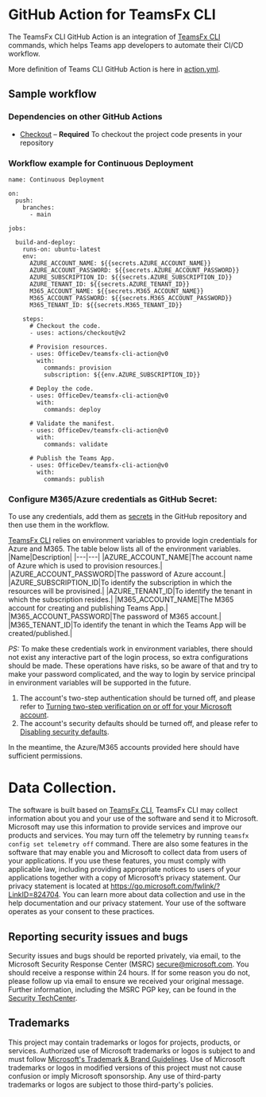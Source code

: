 # GitHub Action for TeamsFx CLI


The TeamsFx CLI GitHub Action is an integration of [TeamsFx CLI](https://www.npmjs.com/package/@microsoft/teamsfx-cli) commands, which helps Teams app developers to automate their CI/CD workflow.

More definition of Teams CLI GitHub Action is here in [action.yml](https://github.com/OfficeDev/teamsfx-cli-action/blob/main/action.yml).

## Sample workflow 

### Dependencies on other GitHub Actions
* [Checkout](https://github.com/actions/checkout) – **Required** To checkout the project code presents in your repository
### Workflow example for Continuous Deployment
```
name: Continuous Deployment

on:
  push:
    branches:
      - main

jobs:

  build-and-deploy:
    runs-on: ubuntu-latest
    env:
      AZURE_ACCOUNT_NAME: ${{secrets.AZURE_ACCOUNT_NAME}}
      AZURE_ACCOUNT_PASSWORD: ${{secrets.AZURE_ACCOUNT_PASSWORD}}
      AZURE_SUBSCRIPTION_ID: ${{secrets.AZURE_SUBSCRIPTION_ID}}
      AZURE_TENANT_ID: ${{secrets.AZURE_TENANT_ID}}
      M365_ACCOUNT_NAME: ${{secrets.M365_ACCOUNT_NAME}}
      M365_ACCOUNT_PASSWORD: ${{secrets.M365_ACCOUNT_PASSWORD}}
      M365_TENANT_ID: ${{secrets.M365_TENANT_ID}}

    steps:
      # Checkout the code.
      - uses: actions/checkout@v2
      
      # Provision resources.
      - uses: OfficeDev/teamsfx-cli-action@v0
        with:
          commands: provision
          subscription: ${{env.AZURE_SUBSCRIPTION_ID}}
    
      # Deploy the code.
      - uses: OfficeDev/teamsfx-cli-action@v0
        with:
          commands: deploy

      # Validate the manifest.
      - uses: OfficeDev/teamsfx-cli-action@v0
        with:
          commands: validate

      # Publish the Teams App.
      - uses: OfficeDev/teamsfx-cli-action@v0
        with:
          commands: publish
```

### Configure M365/Azure credentials as GitHub Secret:

To use any credentials, add them as [secrets](https://docs.github.com/en/actions/configuring-and-managing-workflows/creating-and-storing-encrypted-secrets) in the GitHub repository and then use them in the workflow.

[TeamsFx CLI](https://www.npmjs.com/package/@microsoft/teamsfx-cli) relies on environment variables to provide login credentials for Azure and M365. The table below lists all of the environment variables.
|Name|Description|
|---|---|
|AZURE_ACCOUNT_NAME|The account name of Azure which is used to provision resources.|
|AZURE_ACCOUNT_PASSWORD|The password of Azure account.|
|AZURE_SUBSCRIPTION_ID|To identify the subscription in which the resources will be provisined.|
|AZURE_TENANT_ID|To identify the tenant in which the subscription resides.|
|M365_ACCOUNT_NAME|The M365 account for creating and publishing Teams App.|
|M365_ACCOUNT_PASSWORD|The password of M365 account.|
|M365_TENANT_ID|To identify the tenant in which the Teams App will be created/published.|

*PS:* To make these credentials work in environment variables, there should not exist any interactive part of the login process, so extra configurations should be made. These operations have risks, so be aware of that and try to make your password complicated, and the way to login by service principal in environment variables will be supported in the future.
1. The account's two-step authentication should be turned off, and please refer to [Turning two-step verification on or off for your Microsoft account](https://support.microsoft.com/en-us/account-billing/turning-two-step-verification-on-or-off-for-your-microsoft-account-b1a56fc2-caf3-a5a1-f7e3-4309e99987ca).
2. The account's security defaults should be turned off, and please refer to [Disabling security defaults](https://docs.microsoft.com/en-us/azure/active-directory/fundamentals/concept-fundamentals-security-defaults#disabling-security-defaults).

In the meantime, the Azure/M365 accounts provided here should have sufficient permissions.

# Data Collection. 

The software is built based on [TeamsFx CLI](https://github.com/OfficeDev/TeamsFx/tree/main/packages/cli), TeamsFx CLI may collect information about you and your use of the software and send it to Microsoft. Microsoft may use this information to provide services and improve our products and services. You may turn off the telemetry by running `teamsfx config set telemetry off` command. There are also some features in the software that may enable you and Microsoft to collect data from users of your applications. If you use these features, you must comply with applicable law, including providing appropriate notices to users of your applications together with a copy of Microsoft’s privacy statement. Our privacy statement is located at https://go.microsoft.com/fwlink/?LinkID=824704. You can learn more about data collection and use in the help documentation and our privacy statement. Your use of the software operates as your consent to these practices.

## Reporting security issues and bugs

Security issues and bugs should be reported privately, via email, to the Microsoft Security Response Center (MSRC) secure@microsoft.com. You should receive a response within 24 hours. If for some reason you do not, please follow up via email to ensure we received your original message. Further information, including the MSRC PGP key, can be found in the [Security TechCenter](https://www.microsoft.com/en-us/msrc/faqs-report-an-issue?rtc=1).

## Trademarks

This project may contain trademarks or logos for projects, products, or services. Authorized use of Microsoft 
trademarks or logos is subject to and must follow 
[Microsoft's Trademark & Brand Guidelines](https://www.microsoft.com/en-us/legal/intellectualproperty/trademarks/usage/general).
Use of Microsoft trademarks or logos in modified versions of this project must not cause confusion or imply Microsoft sponsorship.
Any use of third-party trademarks or logos are subject to those third-party's policies.
